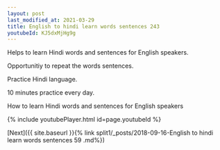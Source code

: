 ```yaml
---
layout: post
last_modified_at: 2021-03-29
title: English to hindi learn words sentences 243 
youtubeId: KJ5dxMjHg9g
---
```

 
 
Helps to learn Hindi words and sentences for English speakers.

Opportunitiy to repeat the words sentences. 

Practice Hindi language. 
 
10 minutes practice every day. 
 
How to learn Hindi words and sentences for English speakers 
 
{% include youtubePlayer.html id=page.youtubeId %}
 
 
[Next]({{ site.baseurl }}{% link  split1/_posts/2018-09-16-English to hindi learn words sentences 59 .md%})
 

